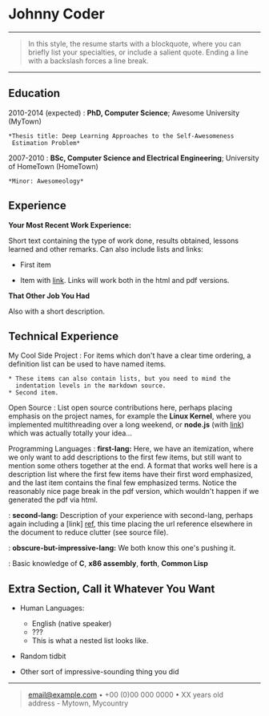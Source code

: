 Johnny Coder
============

----

>  In this style, the resume starts with a blockquote, where
>  you can briefly list your specialties, or include a salient
>  quote. Ending a line with a backslash forces a line break.

----

Education
---------

2010-2014 (expected)
:   **PhD, Computer Science**; Awesome University (MyTown)

    *Thesis title: Deep Learning Approaches to the Self-Awesomeness
     Estimation Problem*

2007-2010
:   **BSc, Computer Science and Electrical Engineering**; University of
    HomeTown (HomeTown)

    *Minor: Awesomeology*

Experience
----------

**Your Most Recent Work Experience:**

Short text containing the type of work done, results obtained,
lessons learned and other remarks. Can also include lists and
links:

* First item

* Item with [link](http://www.example.com). Links will work both in
  the html and pdf versions.

**That Other Job You Had**

Also with a short description.

Technical Experience
--------------------

My Cool Side Project
:   For items which don't have a clear time ordering, a definition
    list can be used to have named items.

    * These items can also contain lists, but you need to mind the
      indentation levels in the markdown source.
    * Second item.

Open Source
:   List open source contributions here, perhaps placing emphasis on
    the project names, for example the **Linux Kernel**, where you
    implemented multithreading over a long weekend, or **node.js**
    (with [link](http://nodejs.org)) which was actually totally
    your idea...

Programming Languages
:   **first-lang:** Here, we have an itemization, where we only want
    to add descriptions to the first few items, but still want to
    mention some others together at the end. A format that works well
    here is a description list where the first few items have their
    first word emphasized, and the last item contains the final few
    emphasized terms. Notice the reasonably nice page break in the pdf
    version, which wouldn't happen if we generated the pdf via html.

:   **second-lang:** Description of your experience with second-lang,
    perhaps again including a [link] [ref], this time placing the url
    reference elsewhere in the document to reduce clutter (see source
    file). 

:   **obscure-but-impressive-lang:** We both know this one's pushing
    it.

:   Basic knowledge of **C**, **x86 assembly**, **forth**, **Common Lisp**

[ref]: https://github.com/githubuser/superlongprojectname

Extra Section, Call it Whatever You Want
----------------------------------------

* Human Languages:

     * English (native speaker)
     * ???
     * This is what a nested list looks like.

* Random tidbit

* Other sort of impressive-sounding thing you did

----

> <email@example.com> • +00 (0)00 000 0000 • XX years old\
> address - Mytown, Mycountry
